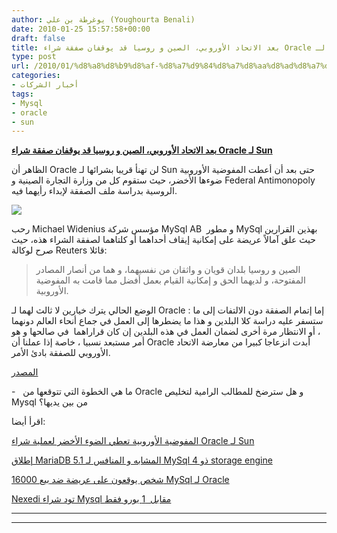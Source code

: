 ```yaml
---
author: يوغرطة بن علي (Youghourta Benali)
date: 2010-01-25 15:57:58+00:00
draft: false
title: بعد الاتحاد الأوروبي، الصين و روسيا قد يوقفان صفقة شراء Oracle لـ Sun
type: post
url: /2010/01/%d8%a8%d8%b9%d8%af-%d8%a7%d9%84%d8%a7%d8%aa%d8%ad%d8%a7%d8%af-%d8%a7%d9%84%d8%a3%d9%88%d8%b1%d9%88%d8%a8%d9%8a%d8%8c-%d8%a7%d9%84%d8%b5%d9%8a%d9%86-%d9%88-%d8%b1%d9%88%d8%b3%d9%8a%d8%a7-%d9%82%d8%af/
categories:
- أخبار الشركات
tags:
- Mysql
- oracle
- sun
---
```


[**بعد الاتحاد الأوروبي، الصين و روسيا قد يوقفان صفقة شراء Oracle لـ Sun**](https://www.it-scoop.com/2010/01/%d8%a8%d8%b9%d8%af-%d8%a7%d9%84%d8%a7%d8%aa%d8%ad%d8%a7%d8%af-%d8%a7%d9%84%d8%a3%d9%88%d8%b1%d9%88%d8%a8%d9%8a%d8%8c-%d8%a7%d9%84%d8%b5%d9%8a%d9%86-%d9%88-%d8%b1%d9%88%d8%b3%d9%8a%d8%a7-%d9%82%d8%af/)


الظاهر أن Oracle لن تهنأ قريبا بشرائها لـ Sun حتى بعد أن أعطت المفوضية الأوروبية ضوءها الأخضر، حيث ستقوم كل من وزارة التجارة الصينية و Federal Antimonopoly الروسية بدراسة ملف الصفقة لإبداء رأيهما فيه.

[![](https://www.it-scoop.com/wp-content/uploads/2010/01/sun-oracle.jpg)
](https://www.it-scoop.com/2010/01/%d8%a8%d8%b9%d8%af-%d8%a7%d9%84%d8%a7%d8%aa%d8%ad%d8%a7%d8%af-%d8%a7%d9%84%d8%a3%d9%88%d8%b1%d9%88%d8%a8%d9%8a%d8%8c-%d8%a7%d9%84%d8%b5%d9%8a%d9%86-%d9%88-%d8%b1%d9%88%d8%b3%d9%8a%d8%a7-%d9%82%d8%af/)

رحب Michael Widenius مؤسس شركة MySql AB  و مطور MySql بهذين القرارين  حيث علق آمالاً عريضة على إمكانية إيقاف أحداهما أو كلتاهما لصفقة الشراء هذه، حيث صرح لوكالة Reuters قائلا:


<blockquote>الصين و روسيا بلدان قويان و واثقان من نفسيهما، و هما من أنصار المصادر المفتوحة، و لديهما الحق و إمكانية القيام بعمل أفضل مما قامت به المفوضية الأوروبية.</blockquote>


الوضع الحالي يترك خيارين لا ثالث لهما لـ Oracle : إما إتمام الصفقة دون الالتفات إلى ما ستسفر عليه دراسة كلا البلدين و هذا ما يضطرها إلى العمل في جماع أنحاء العالم دونهما ، أو الانتظار مرة أخرى لضمان العمل في هذه البلدين إن كان قراراهما  في صالحها و هو أمر مستبعد نسبيا ، خاصة إذا عملنا أن Oracle أبدت انزعاجا كبيرا من معارضة الاتحاد الأوروبي للصفقة بادئ الأمر.

[المصدر](http://www.reuters.com/article/idUSTRE60G1Z120100117)

-   ما هي الخطوة التي تتوقعها من Oracle و هل سترضخ للمطالب الرامية لتخليص Mysql من بين يديها؟

اقرأ أيضا:

[المفوضية الأوروبية تعطي الضوء الأخضر لعملية  شراء Oracle لـ Sun](../2010/01/%d8%a7%d9%84%d9%85%d9%81%d9%88%d8%b6%d9%8a%d8%a9-%d8%a7%d9%84%d8%a3%d9%88%d8%b1%d9%88%d8%a8%d9%8a%d8%a9-%d8%aa%d8%b9%d8%b7%d9%8a-%d8%a7%d9%84%d8%b6%d9%88%d8%a1-%d8%a7%d9%84%d8%a3%d8%ae%d8%b6%d8%b1/)

[إطلاق MariaDB 5.1 المشابه و المنافس لـ MySql ذو  4 storage engine](../2010/01/%d8%a5%d8%b7%d9%84%d8%a7%d9%82-mariadb-5-1-%d8%a7%d9%84%d9%85%d8%b4%d8%a7%d8%a8%d9%87-%d9%88-%d8%a7%d9%84%d9%85%d9%86%d8%a7%d9%81%d8%b3-%d9%84%d9%80-mysql-%d8%b0%d9%88-4-storage-engine/)

[16000 شخص يوقعون على عريضة ضد بيع MySql لـ  Oracle](../2010/01/16000-%d8%b4%d8%ae%d8%b5-%d9%8a%d9%88%d9%82%d8%b9%d9%88%d9%86-%d8%b9%d9%84%d9%89-%d8%b9%d8%b1%d9%8a%d8%b6%d8%a9-%d8%b6%d8%af-%d8%a8%d9%8a%d8%b9-mysql-%d9%84%d9%80-oracle/)

[Nexedi تود شراء Mysql مقابل  1 يورو فقط](../2009/12/nexedi-%d8%aa%d9%88%d8%af-%d8%b4%d8%b1%d8%a7%d8%a1-mysql-%d9%85%d9%82%d8%a7%d8%a8%d9%84-%d8%b3%d8%b9%d8%b1-1-%d9%8a%d9%88%d8%b1%d9%88-%d9%81%d9%82%d8%b7/)

****
****
